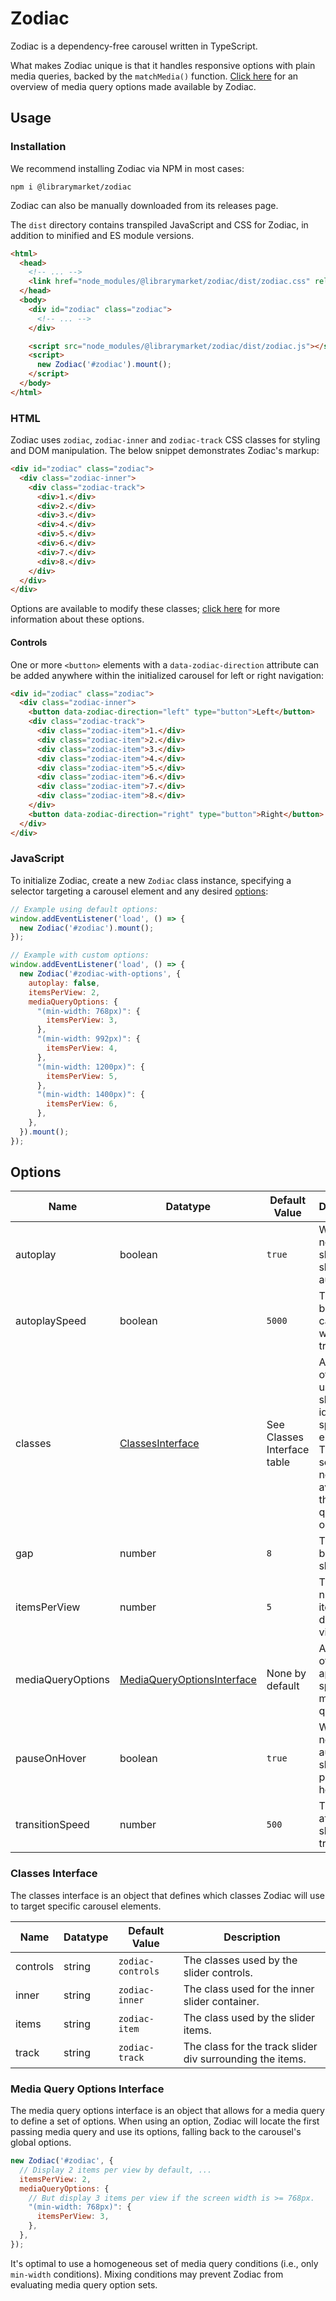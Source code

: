 # Zodiac

Zodiac is a dependency-free carousel written in TypeScript.

What makes Zodiac unique is that it handles responsive options with plain media
queries, backed by the `matchMedia()` function.
[Click here](#media-query-options-interface) for an overview of media query
options made available by Zodiac.

## Usage

### Installation

We recommend installing Zodiac via NPM in most cases:

``` shell
npm i @librarymarket/zodiac
```

Zodiac can also be manually downloaded from its releases page.

The `dist` directory contains transpiled JavaScript and CSS for Zodiac, in
addition to minified and ES module versions.

``` html
<html>
  <head>
    <!-- ... -->
    <link href="node_modules/@librarymarket/zodiac/dist/zodiac.css" rel="stylesheet">
  </head>
  <body>
    <div id="zodiac" class="zodiac">
      <!-- ... -->
    </div>

    <script src="node_modules/@librarymarket/zodiac/dist/zodiac.js"></script>
    <script>
      new Zodiac('#zodiac').mount();
    </script>
  </body>
</html>
```

### HTML

Zodiac uses `zodiac`, `zodiac-inner` and `zodiac-track` CSS classes for styling
and DOM manipulation. The below snippet demonstrates Zodiac's markup:

``` html
<div id="zodiac" class="zodiac">
  <div class="zodiac-inner">
    <div class="zodiac-track">
      <div>1.</div>
      <div>2.</div>
      <div>3.</div>
      <div>4.</div>
      <div>5.</div>
      <div>6.</div>
      <div>7.</div>
      <div>8.</div>
    </div>
  </div>
</div>
```

Options are available to modify these classes; [click here](#classes-interface)
for more information about these options.

#### Controls

One or more `<button>` elements with a `data-zodiac-direction` attribute can be
added anywhere within the initialized carousel for left or right navigation:

``` html
<div id="zodiac" class="zodiac">
  <div class="zodiac-inner">
    <button data-zodiac-direction="left" type="button">Left</button>
    <div class="zodiac-track">
      <div class="zodiac-item">1.</div>
      <div class="zodiac-item">2.</div>
      <div class="zodiac-item">3.</div>
      <div class="zodiac-item">4.</div>
      <div class="zodiac-item">5.</div>
      <div class="zodiac-item">6.</div>
      <div class="zodiac-item">7.</div>
      <div class="zodiac-item">8.</div>
    </div>
    <button data-zodiac-direction="right" type="button">Right</button>
  </div>
</div>
```

### JavaScript

To initialize Zodiac, create a new `Zodiac` class instance, specifying a
selector targeting a carousel element and any desired [options](#options):

``` javascript
// Example using default options:
window.addEventListener('load', () => {
  new Zodiac('#zodiac').mount();
});

// Example with custom options:
window.addEventListener('load', () => {
  new Zodiac('#zodiac-with-options', {
    autoplay: false,
    itemsPerView: 2,
    mediaQueryOptions: {
      "(min-width: 768px)": {
        itemsPerView: 3,
      },
      "(min-width: 992px)": {
        itemsPerView: 4,
      },
      "(min-width: 1200px)": {
        itemsPerView: 5,
      },
      "(min-width: 1400px)": {
        itemsPerView: 6,
      },
    },
  }).mount();
});
```

## Options

| Name              | Datatype                                                     | Default Value               | Description                                                                                                                            |
|-------------------|--------------------------------------------------------------|-----------------------------|----------------------------------------------------------------------------------------------------------------------------------------|
| autoplay          | boolean                                                      | `true`                      | Whether or not the slider should autoplay.                                                                                             |
| autoplaySpeed     | boolean                                                      | `5000`                      | The delay before the carousel will transition.                                                                                         |
| classes           | [ClassesInterface](#classes-interface)                       | See Classes Interface table | A collection of classes used by the slider to identify specific elements. These settings are not available in the media query options. |
| gap               | number                                                       | `8`                         | The gap between slides.                                                                                                                |
| itemsPerView      | number                                                       | `5`                         | The total number of items to display per view.                                                                                         |
| mediaQueryOptions | [MediaQueryOptionsInterface](#media-query-options-interface) | None by default             | A collection of options applied at a specific media query.                                                                             |
| pauseOnHover      | boolean                                                      | `true`                      | Whether or not autoplay should pause on hover.                                                                                         |
| transitionSpeed   | number                                                       | `500`                       | The speed at which slides will transition.                                                                                             |

### Classes Interface

The classes interface is an object that defines which classes Zodiac will use
to target specific carousel elements.

| Name     | Datatype | Default Value     | Description                                               |
|----------|----------|-------------------|-----------------------------------------------------------|
| controls | string   | `zodiac-controls` | The classes used by the slider controls.                  |
| inner    | string   | `zodiac-inner`    | The class used for the inner slider container.            |
| items    | string   | `zodiac-item`     | The class used by the slider items.                       |
| track    | string   | `zodiac-track`    | The class for the track slider div surrounding the items. |

### Media Query Options Interface

The media query options interface is an object that allows for a media query
to define a set of options. When using an option, Zodiac will locate the first
passing media query and use its options, falling back to the carousel's global
options.

``` javascript
new Zodiac('#zodiac', {
  // Display 2 items per view by default, ...
  itemsPerView: 2,
  mediaQueryOptions: {
    // But display 3 items per view if the screen width is >= 768px.
    "(min-width: 768px)": {
      itemsPerView: 3,
    },
  },
});
```

It's optimal to use a homogeneous set of media query conditions (i.e., only
`min-width` conditions). Mixing conditions may prevent Zodiac from evaluating
media query option sets.

